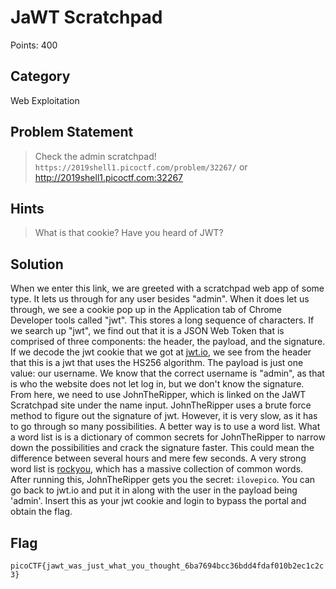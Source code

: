 # JaWT Scratchpad
Points: 400
## Category
Web Exploitation
## Problem Statement
> Check the admin scratchpad! `https://2019shell1.picoctf.com/problem/32267/` or http://2019shell1.picoctf.com:32267
## Hints
> What is that cookie?
> Have you heard of JWT?
## Solution
When we enter this link, we are greeted with a scratchpad web app of some type. It lets us through for any user besides "admin". When it does let us through, we see a cookie pop up in the Application tab of Chrome Developer tools called "jwt". This stores a long sequence of characters. If we search up "jwt", we find out that it is a JSON Web Token that is comprised of three components: the header, the payload, and the signature. If we decode the jwt cookie that we got at [jwt.io](https://jwt.io/), we see from the header that this is a jwt that uses the HS256 algorithm. The payload is just one value: our username. We know that the correct username is "admin", as that is who the website does not let log in, but we don't know the signature. From here, we need to use JohnTheRipper, which is linked on the JaWT Scratchpad site under the name input. JohnTheRipper uses a brute force method to figure out the signature of jwt. However, it is very slow, as it has to go through so many possibilities. A better way is to use a word list. What a word list is is a dictionary of common secrets for JohnTheRipper to narrow down the possibilities and crack the signature faster. This could mean the difference between several hours and mere few seconds. A very strong word list is [rockyou](https://github.com/brannondorsey/naive-hashcat/releases/download/data/rockyou.txt), which has a massive collection of common words. After running this, JohnTheRipper gets you the secret: `ilovepico`. You can go back to jwt.io and put it in along with the user in the payload being 'admin'. Insert this as your jwt cookie and login to bypass the portal and obtain the flag.
## Flag
`picoCTF{jawt_was_just_what_you_thought_6ba7694bcc36bdd4fdaf010b2ec1c2c3}`